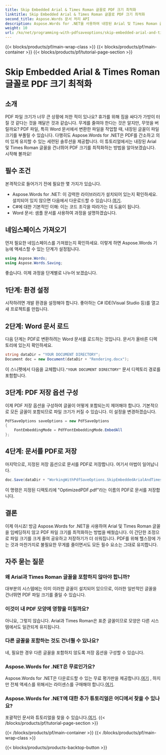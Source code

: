 ```yaml
---
title: Skip Embedded Arial & Times Roman 글꼴로 PDF 크기 최적화
linktitle: Skip Embedded Arial & Times Roman 글꼴로 PDF 크기 최적화
second_title: Aspose.Words 문서 처리 API
description: Aspose.Words for .NET을 사용하여 내장된 Arial 및 Times Roman 글꼴을 건너뛰어 PDF 크기를 최적화합니다. 이 단계별 가이드를 따라 PDF 파일을 간소화합니다.
weight: 10
url: /ko/net/programming-with-pdfsaveoptions/skip-embedded-arial-and-times-roman-fonts/
---
```


{{< blocks/products/pf/main-wrap-class >}}
{{< blocks/products/pf/main-container >}}
{{< blocks/products/pf/tutorial-page-section >}}

# Skip Embedded Arial & Times Roman 글꼴로 PDF 크기 최적화

## 소개

PDF 파일 크기가 너무 큰 상황에 처한 적이 있나요? 휴가를 위해 짐을 싸다가 가방이 터질 것 같다는 것을 깨달은 것과 같습니다. 무게를 줄여야 한다는 것은 알지만, 무엇을 버릴까요? PDF 파일, 특히 Word 문서에서 변환한 파일을 작업할 때, 내장된 글꼴이 파일 크기를 부풀릴 수 있습니다. 다행히도 Aspose.Words for .NET은 PDF를 간소하고 의미 있게 유지할 수 있는 세련된 솔루션을 제공합니다. 이 튜토리얼에서는 내장된 Arial 및 Times Roman 글꼴을 건너뛰어 PDF 크기를 최적화하는 방법을 알아보겠습니다. 시작해 볼까요!

## 필수 조건

본격적으로 들어가기 전에 필요한 몇 가지가 있습니다.
-  Aspose.Words for .NET: 이 강력한 라이브러리가 설치되어 있는지 확인하세요. 설치되어 있지 않으면 다음에서 다운로드할 수 있습니다.[여기](https://releases.aspose.com/words/net/).
- C#에 대한 기본적인 이해: 이는 코드 조각을 따라가는 데 도움이 됩니다.
- Word 문서: 샘플 문서를 사용하여 과정을 설명하겠습니다. 

## 네임스페이스 가져오기

먼저 필요한 네임스페이스를 가져왔는지 확인하세요. 이렇게 하면 Aspose.Words 기능에 액세스할 수 있는 단계가 설정됩니다.

```csharp
using Aspose.Words;
using Aspose.Words.Saving;
```

좋습니다. 이제 과정을 단계별로 나누어 보겠습니다.

## 1단계: 환경 설정

시작하려면 개발 환경을 설정해야 합니다. 좋아하는 C# IDE(Visual Studio 등)를 열고 새 프로젝트를 만듭니다.

## 2단계: Word 문서 로드

다음 단계는 PDF로 변환하려는 Word 문서를 로드하는 것입니다. 문서가 올바른 디렉토리에 있는지 확인하세요.

```csharp
string dataDir = "YOUR DOCUMENT DIRECTORY";
Document doc = new Document(dataDir + "Rendering.docx");
```

 이 스니펫에서 다음을 교체합니다.`"YOUR DOCUMENT DIRECTORY"` 문서 디렉토리 경로를 포함합니다.

## 3단계: PDF 저장 옵션 구성

이제 PDF 저장 옵션을 구성하여 글꼴이 어떻게 포함되는지 제어해야 합니다. 기본적으로 모든 글꼴이 포함되므로 파일 크기가 커질 수 있습니다. 이 설정을 변경하겠습니다.

```csharp
PdfSaveOptions saveOptions = new PdfSaveOptions
{
    FontEmbeddingMode = PdfFontEmbeddingMode.EmbedAll
};
```

## 4단계: 문서를 PDF로 저장

마지막으로, 지정된 저장 옵션으로 문서를 PDF로 저장합니다. 여기서 마법이 일어납니다.

```csharp
doc.Save(dataDir + "WorkingWithPdfSaveOptions.SkipEmbeddedArialAndTimesRomanFonts.pdf", saveOptions);
```

이 명령은 지정된 디렉토리에 "OptimizedPDF.pdf"라는 이름의 PDF로 문서를 저장합니다.

## 결론

이제 아시죠! 방금 Aspose.Words for .NET을 사용하여 Arial 및 Times Roman 글꼴을 임베딩하지 않고 PDF 파일 크기를 최적화하는 방법을 배웠습니다. 이 간단한 조정으로 파일 크기를 크게 줄여 공유하고 저장하기가 더 쉬워집니다. PDF를 위해 헬스장에 가는 것과 마찬가지로 불필요한 무게를 줄이면서도 모든 필수 요소는 그대로 유지합니다.

## 자주 묻는 질문

### 왜 Arial과 Times Roman 글꼴을 포함하지 않아야 합니까?
대부분의 시스템에는 이미 이러한 글꼴이 설치되어 있으므로, 이러한 일반적인 글꼴을 건너뛰면 PDF 파일 크기를 줄일 수 있습니다.

### 이것이 내 PDF 모양에 영향을 미칠까요?
아니요, 그렇지 않습니다. Arial과 Times Roman은 표준 글꼴이므로 모양은 다른 시스템에서도 일관되게 유지됩니다.

### 다른 글꼴을 포함하는 것도 건너뛸 수 있나요?
네, 필요한 경우 다른 글꼴을 포함하지 않도록 저장 옵션을 구성할 수 있습니다.

### Aspose.Words for .NET은 무료인가요?
 Aspose.Words for .NET은 다운로드할 수 있는 무료 평가판을 제공합니다.[여기](https://releases.aspose.com/) , 하지만 전체 액세스를 위해서는 라이센스를 구매해야 합니다.[여기](https://purchase.aspose.com/buy).

### Aspose.Words for .NET에 대한 추가 튜토리얼은 어디에서 찾을 수 있나요?
포괄적인 문서와 튜토리얼을 찾을 수 있습니다.[여기](https://reference.aspose.com/words/net/).
{{< /blocks/products/pf/tutorial-page-section >}}

{{< /blocks/products/pf/main-container >}}
{{< /blocks/products/pf/main-wrap-class >}}

{{< blocks/products/products-backtop-button >}}
